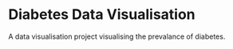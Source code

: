 # Diabetes Data Visualisation 
A data visualisation project visualising the prevalance of diabetes.

